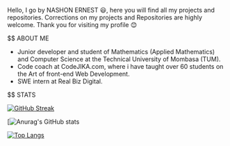 Hello,
I go by NASHON ERNEST 😃, 
here you will find all my projects and repositories.
Corrections on my projects and Repositories are highly welcome.
Thank you for visiting my profile 😊

$$ ABOUT ME

- Junior developer and student of Mathematics (Applied Mathematics) and Computer Science at the Technical University of Mombasa (TUM).
- Code coach at CodeJIKA.com, where i have taught over 60 students on the Art of front-end Web Development.
- SWE intern at Real Biz Digital.


$$ STATS

 [![GitHub Streak](https://streak-stats.demolab.com?user=ernestnash&theme=blueberry_duo&hide_border=true&date_format=j%20M%5B%20Y%5D)](https://git.io/streak-stats)

 [![Anurag's GitHub stats](https://github-readme-stats.vercel.app/api?username=ernestnash&show_icons=true&theme=radical)

 [![Top Langs](https://github-readme-stats.vercel.app/api/top-langs/?username=ernestnash&layout=compact)](https://github.com/anuraghazra/github-readme-stats)